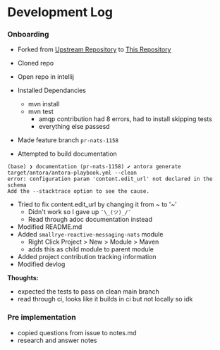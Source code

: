 # Development Log


### Onboarding

- Forked from [Upstream Repository](https://github.com/smallrye/smallrye-reactive-messaging/issues/1158) to [This Repository](https://github.com/LucienBrule/smallrye-reactive-messaging)
- Cloned repo
- Open repo in intellij
- Installed Dependancies
  - mvn install
  - mvn test
    - amqp contribution had 8 errors, had to install skipping tests
    - everything else passesd

- Made feature branch ```pr-nats-1158```
- Attempted to build documentation
```shell
(base) ❯ documentation (pr-nats-1158) ✔ antora generate target/antora/antora-playbook.yml --clean
error: configuration param 'content.edit_url' not declared in the schema
Add the --stacktrace option to see the cause.
```
- Tried to fix content.edit_url by changing it from ~ to '~'
  - Didn't work so I gave up ```¯\_(ツ)_/¯```
  - Read through adoc documentation instead
- Modified README.md
- Added ```smallrye-reactive-messaging-nats``` module
  - Right Click Project > New > Module > Maven
  - adds this as child module to parent module
- Added project contribution tracking information
- Modified devlog

**Thoughts:**
- expected the tests to pass on clean main branch
- read through ci, looks like it builds in ci but not locally so idk

### Pre implementation

- copied questions from issue to notes.md
- research and answer notes

